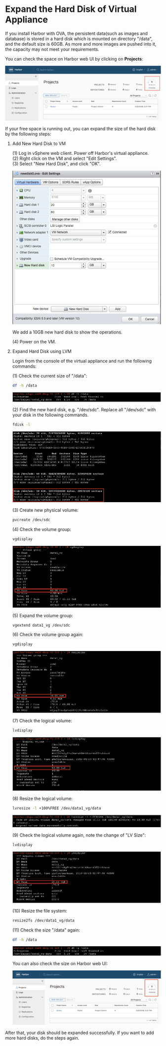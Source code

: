 # Expand the Hard Disk of Virtual Appliance

If you install Harbor with OVA, the persistent data(such as images and database) is stored in a hard disk which is mounted on directory "/data", and the default size is 60GB. As more and more images are pushed into it, the capacity may not meet your requirements.  

You can check the space on Harbor web UI by clicking on **Projects**:



![lvm](img/lvm/check_on_ui_01.png)

If your free space is running out, you can expand the size of the hard disk by the following steps:  

1. Add New Hard Disk to VM  

    (1) Log in vSphere web client. Power off Harbor's virtual appliance.  
    (2) Right click on the VM and select "Edit Settings".  
    (3) Select "New Hard Disk", and click "OK".  
	
    ![lvm](img/lvm/add_new_hard_disk.png)
		
    We add a 10GB new hard disk to show the operations.  
	
    (4) Power on the VM.  

2. Expand Hard Disk using LVM  

	Login from the console of the virtual appliance and run the following commands:  

	(1) Check the current size of "/data":  
	```sh
	df -h /data
	```
	
	![lvm](img/lvm/size_of_data_01.png)
	
	(2) Find the new hard disk, e.g. "/dev/sdc". Replace all "/dev/sdc" with your disk in the following commands.  
	```sh
	fdisk -l
	```
	
	![lvm](img/lvm/find_the_new_harddisk.png)
	
	(3) Create new physical volume:  
	```sh
	pvcreate /dev/sdc
	```
	
	(4) Check the volume group:  
	```sh
	vgdisplay
	```
	
	![lvm](img/lvm/vg_01.png)
	
	(5) Expand the volume group:
	```sh
	vgextend data1_vg /dev/sdc
	```
	
	(6) Check the volume group again:  
	```sh
	vgdisplay
	```
	
	![lvm](img/lvm/vg_02.png)
	
	(7) Check the logical volume:
	```sh
	lvdisplay
	```
	
	![lvm](img/lvm/lv_01.png)
	
	(8) Resize the logical volume:  
	```sh
	lvresize -l +100%FREE /dev/data1_vg/data
	```
	
	![lvm](img/lvm/resize_lv.png)
	
	(9) Check the logical volume again, note the change of "LV Size":
	```sh
	lvdisplay
	```
	
	![lvm](img/lvm/lv_02.png)
	
	(10) Resize the file system:
	```sh
	resize2fs /dev/data1_vg/data
	```
	
	(11) Check the size "/data" again:
	```sh
	df -h /data
	```
	
	![lvm](img/lvm/size_of_data_02.png)
	
	You can also check the size on Harbor web UI:
	
	![lvm](img/lvm/check_on_ui.png)

After that, your disk should be expanded successfully. If you want to add more hard disks, do the steps again.